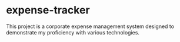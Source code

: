 # expense-tracker
This project is a corporate expense management system designed to demonstrate my proficiency with various technologies.
